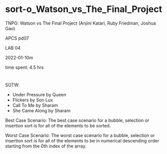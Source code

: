 # sort-o_Watson_vs_The_Final_Project

TNPG: Watson vs The Final Project (Anjini Katari, Ruby Friedman, Joshua Gao)

APCS pd07

LAB 04

2022-01-10m

time spent: 4.5 hrs

#

SOTW:
  - Under Pressure by Queen
  - Flickers by Son Lux
  - Call To Me by Sharam
  - She Came Along by Sharam

Best Case Scenario:
  The best case scenario for a bubble, selection or insertion sort is for all 
  of the elements to be sorted. 

Worst Case Scenario:
  The worst case scenario for a bubble, selection or insertion sort is for all 
  of the elements to be in numerical descending order starting from the 0th 
  index of the array. 
